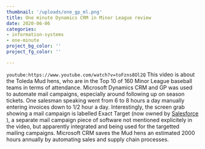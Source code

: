 ```yaml
---
thumbnail: '/uploads/one_gp_ml.png'
title: One minute Dynamics CRM in Minor League review
date: 2020-06-06
categories: 
- information-systems
- one-minute
project_bg_color: ''
project_fg_color: ''

---
```


`youtube:https://www.youtube.com/watch?v=toFzns8Ol2Q`
This video is about the Toleda Mud hens, who are in the Top 10 of 160 Minor League baseball teams in terms of attendance.
Microsoft Dynamics CRM and GP was used to automate mail campaigns, especially around following up on season tickets.
One salesman speaking went from 6 to 8 hours a day manually entering invoices down to 1/2 hour a day.
Interestingly, the screen grab showing a mail campaign is labelled Exact Target (now owned by [Salesforce](https://www.forbes.com/sites/bruceupbin/2013/06/04/salesforce-to-buy-exacttarget-for-2-5-billion/) ), a separate mail campaign piece of software not mentioned explicitely in the video, but apparently integrated and being used for the targetted mailing campaigns.
Microsoft CRM saves the Mud hens an estimated 2000 hours annually by automating sales and supply chain processes.